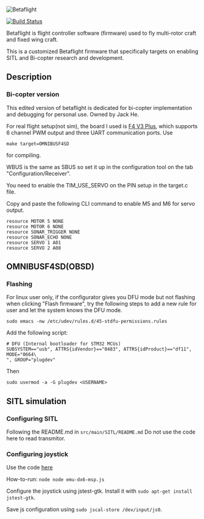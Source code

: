 ![Betaflight](docs/assets/images/bf_logo.png)

[![Build Status](https://travis-ci.com/betaflight/betaflight.svg?branch=master)](https://travis-ci.com/betaflight/betaflight)

Betaflight is flight controller software (firmware) used to fly multi-rotor craft and fixed wing craft.

This is a customized Betaflight firmware that specifically targets on enabling SITL and Bi-copter research and development.

## Description

### Bi-copter version

This edited version of betaflight is dedicated for bi-copter implementation and debugging for personal use. Owned by Jack He.

For real flight setup(not sim), the board I used is [F4 V3 Plus](https://item.taobao.com/item.htm?spm=a1z09.2.0.0.52812e8dCAEObX&id=555909671335&_u=i360jks6b873), which supports 6 channel PWM output and three UART communication ports.
Use 
```
make target=OMNIBUSF4SD
```
for compiling.

WBUS is the same as SBUS so set it up in the configuration tool on the tab "Configuration/Receiver".

You need to enable the TIM_USE_SERVO on the PIN setup in the target.c file.

Copy and paste the following CLI command to enable M5 and M6 for servo output.
```
resource MOTOR 5 NONE
resource MOTOR 6 NONE
resource SONAR_TRIGGER NONE
resource SONAR_ECHO NONE
resource SERVO 1 A01
resource SERVO 2 A08
```

## OMNIBUSF4SD(OBSD)
### Flashing

For linux user only, if the configurator gives you DFU mode but not flashing when clicking "Flash firmware", try the following steps to add a new rule for user and let the system knows the DFU mode.

```
sudo emacs -nw /etc/udev/rules.d/45-stdfu-permissions.rules
```
Add the following script:
```
# DFU (Internal bootloader for STM32 MCUs)
SUBSYSTEM=="usb", ATTRS{idVendor}=="0483", ATTRS{idProduct}=="df11", MODE="0664\
", GROUP="plugdev"
```
Then
```
sudo usermod -a -G plugdev <USERNAME>
```

## SITL simulation
### Configuring SITL

Following the README.md in `src/main/SITL/README.md`
Do not use the code here to read transmitor.

### Configuring joystick

Use the code [here](https://gist.github.com/JJJJJJJack/837a12689253c2f5ad29b3349068c2fc)

How-to-run: `node node emu-dx6-msp.js`

Configure the joystick using jstest-gtk. Install it with `sudo apt-get install jstest-gtk`.

Save js configuration using `sudo jscal-store /dev/input/js0`.




